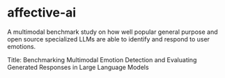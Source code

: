 # affective-ai
A multimodal benchmark study on how well popular general purpose and open source specialized LLMs are able to identify and respond to user emotions.

Title: Benchmarking Multimodal Emotion Detection and Evaluating Generated Responses in Large Language Models
